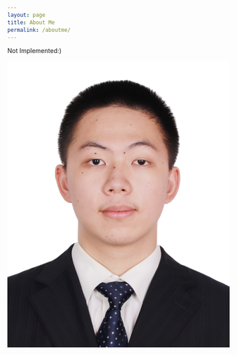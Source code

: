 ```yaml
---
layout: page
title: About Me
permalink: /aboutme/
---
```


Not Implemented:)

![portrait](_images/portrait.jpg)
